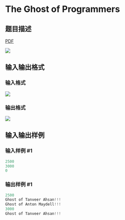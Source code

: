 # The Ghost of Programmers

## 题目描述

[problemUrl]: https://uva.onlinejudge.org/index.php?option=com_onlinejudge&Itemid=8&category=21&page=show_problem&problem=1933

[PDF](https://uva.onlinejudge.org/external/109/p10992.pdf)

![](https://cdn.luogu.com.cn/upload/vjudge_pic/UVA10992/6c067c1949cb135b89ddbcdcb5bf457bedd4fc62.png)

## 输入输出格式

### 输入格式

![](https://cdn.luogu.com.cn/upload/vjudge_pic/UVA10992/3db5b4e88a52055c3c830406ea4a7aaf5178dd06.png)

### 输出格式

![](https://cdn.luogu.com.cn/upload/vjudge_pic/UVA10992/267d3824a19cdf03b7c1f27d46ad7e234813c427.png)

## 输入输出样例

### 输入样例 #1

```cpp
2500
3000
0
```


### 输出样例 #1

```cpp
2500
Ghost of Tanveer Ahsan!!!
Ghost of Anton Maydell!!!
3000
Ghost of Tanveer Ahsan!!!
```


